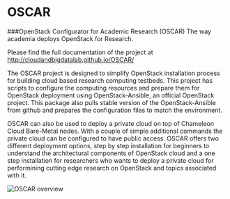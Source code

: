 # OSCAR
###OpenStack Configurator for Academic Research (OSCAR)
The way academia deploys OpenStack for Research.

Please find the full documentation of the project at http://cloudandbigdatalab.github.io/OSCAR/

The OSCAR project is designed to simplify OpenStack installation process for building cloud based research computing testbeds. This project has scripts to configure the computing resources and prepare them for OpenStack deployment using OpenStack-Ansible, an official OpenStack project. This package also pulls stable version of the OpenStack-Ansible from github and prepares the configuration files to match the environment.

OSCAR can also be used to deploy a private cloud on top of Chameleon Cloud Bare-Metal nodes. With a couple of simple additional commands the private cloud can be configured to have public access. OSCAR offers two different deployment options, step by step installation for beginners to understand the architectural components of OpenStack cloud and a one step installation for researchers who wants to deploy a private cloud for performining cutting edge research on OpenStack and topics associated with it.

![OSCAR overview](https://github.com/cloudandbigdatalab/OSCAR/blob/gh-pages/assets/figures/Slide7.jpg "OSCAR overview" )




